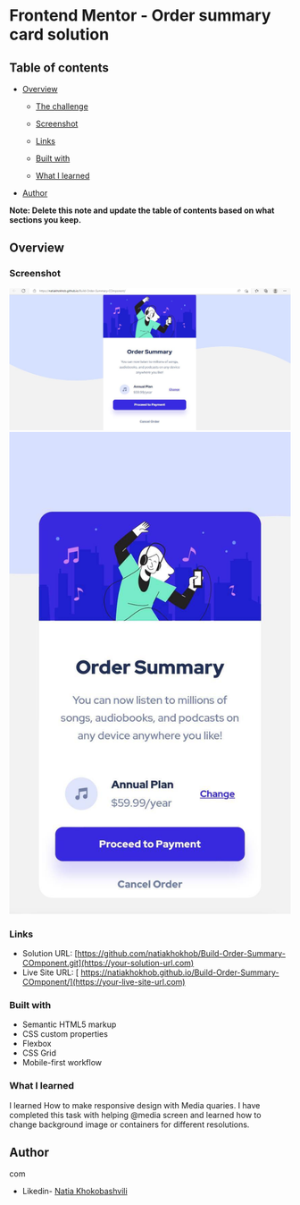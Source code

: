 # Frontend Mentor - Order summary card solution


## Table of contents

- [Overview](#overview)
  - [The challenge](#the-challenge)
  - [Screenshot](#screenshot)
  - [Links](#links)

  - [Built with](#built-with)
  - [What I learned](#what-i-learned)
  
- [Author](#author)

**Note: Delete this note and update the table of contents based on what sections you keep.**

## Overview


### Screenshot

![](./screenshot.jpg)
![](./screenshotMobile.jpg)




### Links

- Solution URL: [https://github.com/natiakhokhob/Build-Order-Summary-COmponent.git](https://your-solution-url.com)
- Live Site URL: [ https://natiakhokhob.github.io/Build-Order-Summary-COmponent/](https://your-live-site-url.com)

### Built with

- Semantic HTML5 markup
- CSS custom properties
- Flexbox
- CSS Grid
- Mobile-first workflow



### What I learned

I learned How to make responsive design with Media quaries. I have completed this task with helping @media screen and learned how to change background image or containers for different resolutions.









## Author
com
- Likedin- [Natia Khokobashvili](https://www.linkedin.com/in/natia-khokhobashvili-4b960b1b2/)


